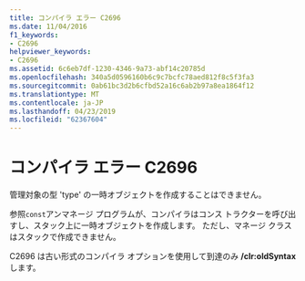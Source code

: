 ```yaml
---
title: コンパイラ エラー C2696
ms.date: 11/04/2016
f1_keywords:
- C2696
helpviewer_keywords:
- C2696
ms.assetid: 6c6eb7df-1230-4346-9a73-abf14c20785d
ms.openlocfilehash: 340a5d0596160b6c9c7bcfc78aed812f8c5f3fa3
ms.sourcegitcommit: 0ab61bc3d2b6cfbd52a16c6ab2b97a8ea1864f12
ms.translationtype: MT
ms.contentlocale: ja-JP
ms.lasthandoff: 04/23/2019
ms.locfileid: "62367604"
---
```

# <a name="compiler-error-c2696"></a>コンパイラ エラー C2696

管理対象の型 'type' の一時オブジェクトを作成することはできません。

参照`const`アンマネージ プログラムが、コンパイラはコンス トラクターを呼び出すし、スタック上に一時オブジェクトを作成します。 ただし、マネージ クラスはスタックで作成できません。

C2696 は古い形式のコンパイラ オプションを使用して到達のみ **/clr:oldSyntax**します。
